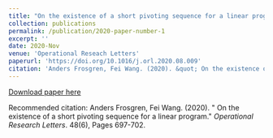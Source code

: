 ```yaml
---
title: "On the existence of a short pivoting sequence for a linear program"
collection: publications
permalink: /publication/2020-paper-number-1
excerpt: ''
date: 2020-Nov
venue: 'Operational Reseach Letters'
paperurl: 'https://doi.org/10.1016/j.orl.2020.08.009'
citation: 'Anders Frosgren, Fei Wang. (2020). &quot; On the existence of a short pivoting sequence for a linear program.&quot; <i>Operational Research Letters</i>. 48(6), Pages 697-702.'
---
```


[Download paper here](https://doi.org/10.1016/j.orl.2020.08.009)

Recommended citation: Anders Frosgren, Fei Wang. (2020). &quot; On the existence of a short pivoting sequence for a linear program.&quot; <i>Operational Research Letters</i>. 48(6), Pages 697-702.
